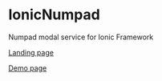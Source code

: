# IonicNumpad

Numpad modal service for Ionic Framework 

[Landing page ](http://bit.ly/INPad)

[Demo page ](http://bit.ly/IonicPad)
